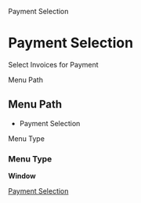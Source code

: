 
Payment Selection
# Payment Selection


Select Invoices for Payment

Menu Path
## Menu Path



- Payment Selection

Menu Type
### Menu Type

**Window**


[Payment Selection](../../window-payment-selection.md)